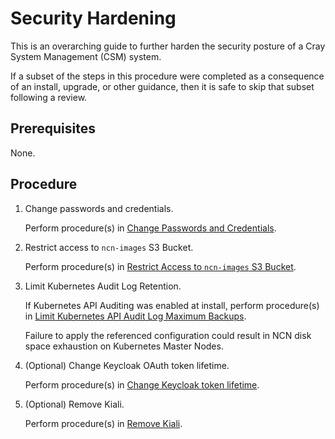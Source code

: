 # Security Hardening

This is an overarching guide to further harden the security posture of a Cray System Management (CSM) system.

If a subset of the steps in this procedure were completed as a consequence of an install, upgrade, or other guidance, then it is safe to skip that subset following a review.

## Prerequisites

None.

## Procedure

1. Change passwords and credentials.

   Perform procedure(s) in [Change Passwords and Credentials](Change_Passwords_and_Credentials.md).

2. Restrict access to `ncn-images` S3 Bucket.

   Perform procedure(s) in [Restrict Access to `ncn-images` S3 Bucket](../security_and_authentication/Restrict_Access_to_NCN_Images_S3_Bucket.md).

3. Limit Kubernetes Audit Log Retention.

   If Kubernetes API Auditing was enabled at install, perform procedure(s) in [Limit Kubernetes API Audit Log Maximum Backups](../kubernetes/Limit_Kubernetes_API_Audit_Log_Maxbackups.md). 
   
   Failure to apply the referenced configuration could result in NCN disk space exhaustion on Kubernetes Master Nodes.

4. (Optional) Change Keycloak OAuth token lifetime.

   Perform procedure(s) in [Change Keycloak token lifetime](../security_and_authentication/Change_Keycloak_Token_Lifetime.md).

5. (Optional) Remove Kiali.

   Perform procedure(s) in [Remove Kiali](../system_management_health/Remove_Kiali.md).

